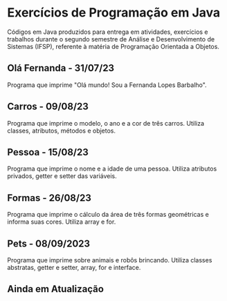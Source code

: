 # Exercícios de Programação em Java
Códigos em Java produzidos para entrega em atividades, exercícios e trabalhos durante o segundo semestre de Análise e Desenvolvimento de Sistemas (IFSP), referente à matéria de Programação Orientada a Objetos.

## Olá Fernanda - 31/07/23
Programa que imprime "Olá mundo! Sou a Fernanda Lopes Barbalho".

## Carros - 09/08/23
Programa que imprime o modelo, o ano e a cor de três carros. Utiliza classes, atributos, métodos e objetos.

## Pessoa - 15/08/23
Programa que imprime o nome e a idade de uma pessoa. Utiliza atributos privados, getter e setter das variáveis.

## Formas - 26/08/23
Programa que imprime o cálculo da área de três formas geométricas e informa suas cores. Utiliza array e for.

## Pets - 08/09/2023
Programa que imprime sobre animais e robôs brincando. Utiliza classes abstratas, getter e setter, array, for e interface.

## Ainda em Atualização
